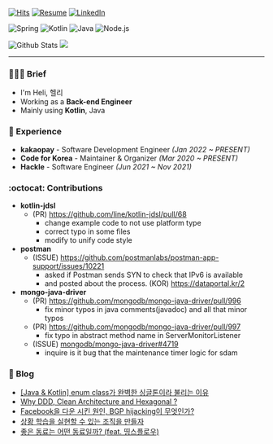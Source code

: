 [![Hits](https://hits.seeyoufarm.com/api/count/incr/badge.svg?url=https%3A%2F%2Fgithub.com%2Fheli-os)](https://hits.seeyoufarm.com)
[![Resume](https://img.shields.io/badge/Resume-Notion-orange?style=flat-square)](https://resume.dataportal.kr)
[![LinkedIn](https://img.shields.io/badge/-LinkedIn-0077b5?style=flat-square&logo=linkedin&logoColor=white&link=https://www.linkedin.com/in/taeyang-jin/)](https://www.linkedin.com/in/taeyang-jin/)

![Spring](https://img.shields.io/badge/-Spring-6DB33F?style=for-the-badge&logo=Spring&logoColor=fff)
![Kotlin](https://img.shields.io/badge/Kotlin-B75EA4?style=for-the-badge&logo=kotlin&logoColor=F6891F)
![Java](https://img.shields.io/badge/JAVA-007396?style=for-the-badge&logo=java&logoColor=fff)
![Node.js](https://img.shields.io/badge/-Node.js-339933?style=for-the-badge&logo=Node.js&logoColor=fff)

![Github Stats](https://github-readme-stats.vercel.app/api?username=heli-os&show_icons=true)
<a href="https://opgc.me/#/users/heli-os" target="_blank"><img src="https://api.opgc.me/githubs/users/heli-os/tag/?theme=basic" /></a>


<!--[![Solved.ac profile](http://mazassumnida.wtf/api/mini/generate_badge?boj=ssun)](https://solved.ac/ssun)-->

---

### 💁🏻‍♂️ Brief
- I'm Heli, 헬리
- Working as a **Back-end Engineer**
- Mainly using **Kotlin**, Java

### 💼 Experience
- **kakaopay** - Software Development Engineer *(Jan 2022 ~ PRESENT)*
- **Code for Korea** - Maintainer & Organizer *(Mar 2020 ~ PRESENT)*
- **Hackle** - Software Engineer *(Jun 2021 ~ Nov 2021)*

### :octocat: Contributions
- **kotlin-jdsl**
  - (PR) https://github.com/line/kotlin-jdsl/pull/68
    - change example code to not use platform type
    - correct typo in some files
    - modify to unify code style
- **postman**
  - (ISSUE) https://github.com/postmanlabs/postman-app-support/issues/10221
    - asked if Postman sends SYN to check that IPv6 is available
    - and posted about the process. (KOR) https://dataportal.kr/2
- **mongo-java-driver**
  - (PR) https://github.com/mongodb/mongo-java-driver/pull/996
    - fix minor typos in java comments(javadoc) and all that minor typos
  - (PR) https://github.com/mongodb/mongo-java-driver/pull/997
    - fix typo in abstract method name in ServerMonitorListener
  - (ISSUE) [mongodb/mongo-java-driver#4719](https://jira.mongodb.org/browse/JAVA-4719)
    - inquire is it bug that the maintenance timer logic for sdam

### 📄 Blog
- [[Java & Kotlin] enum class가 완벽한 싱글톤이라 불리는 이유](https://dataportal.kr/54)
- [Why DDD, Clean Architecture and Hexagonal ?](https://dataportal.kr/74)
- [Facebook을 다운 시킨 원인, BGP hijacking이 무엇인가?](https://dataportal.kr/14)
- [상황 학습을 실현할 수 있는 조직을 만들자](https://dataportal.kr/31)
- [좋은 동료는 어떤 동료일까? (feat. 띵스플로우)](https://dataportal.kr/30)
